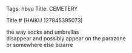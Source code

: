 Tags: hbvu
Title: CEMETERY
  
Title:# (HAIKU 127845395073)
  
the way socks and umbrellas  
disappear and possibly appear on the parazone  
or somewhere else bizarre